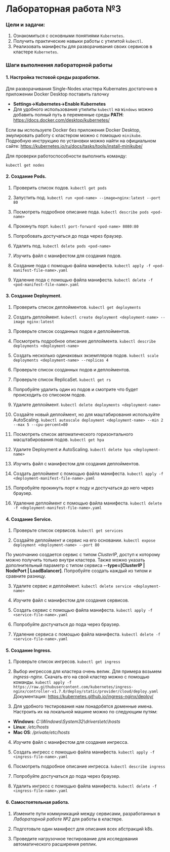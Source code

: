 # Лабораторная работа №3

### Цели и задачи:
1. Ознакомиться с основными понятиями `Kubernetes`.
2. Получить практические навыки работы с утилитой `kubectl`.
3. Реализовать манифесты для разворачивания своих сервисов в кластере `Kubernetes`.

### Шаги выполнения лабораторной работы

#### 1. Настройка тестовой среды разработки.

Для разворачивания Single-Nodes кластера Kubernates достаточно в приложении Docker Desktop поставить галочку 
- **Settings->Kubernetes->Enable Kubernetes**
- Для удобного использования утилиты `kubectl` на `Windows` можно добавить полный путь в переменные среды **PATH**: https://docs.docker.com/desktop/kubernetes/

Если вы используете Docker без приложения Docker Desktop, эмулировать работу с кластером можно с помощью `minikube`. Подробную инструкцию по установки можно найти на официальном сайте: https://kubernetes.io/ru/docs/tasks/tools/install-minikube/

Для проверки работоспособности выполнить команду:

`kubectl get nodes`

#### 2. Создание Pods.

1. Проверить список подов. `kubectl get pods`

2. Запустить под. `kubectl run <pod-name> --image=nginx:latest --port 80`

3. Посмотреть подробное описание пода. `kubectl describe pods <pod-name>`

4. Прокинуть порт. `kubectl port-forward <pod-name> 8080:80`

5. Попробовать достучаться до пода через браузер.

6. Удалить под. `kubectl delete pods <pod-name>`

7. Изучить файл с манифестом для создания подов.

8. Создание пода с помощью файла манифеста. `kubectl apply -f <pod-manifest-file-name>.yaml`

9. Удаление пода с помощью файла манифеста. `kubectl delete -f <pod-manifest-file-name>.yaml`

#### 3. Создание Deployment.

1. Проверить список деплойментов. `kubectl get deployments`

2. Создать деплоймент. `kubectl create deployment <deployment-name> --image nginx:latest`

3. Проверьте список созданных подов и деплойментов.

4. Посмотреть подробное описание деплоймента. `kubectl describe deployments <deployment-name>`

5. Создать несколько одинаковых экземпляров подов. `kubectl scale deployments <deployment-name> --replicas 4`

6. Проверьте список созданных подов и деплойментов.

7. Проверьте список ReplicaSet. `kubectl get rs`

8. Попробуйте удалить один из подов и смотрите что будет происходить со списоком подов.

9. Удалите деплоймент. `kubectl delete deployments <deployment-name>`

10. Создайте новый деплоймент, но для маштабирования используйте AutoScaling. `kubectl autoscale deployment <deployment-name> --min 2 --max 5 --cpu-percent=80`

11. Посмотреть список автоматического горизонтального масштабирования подов. `kubectl get hpa`

12. Удалите Deployment и AutoScaling. `kubectl delete hpa <deployment-name>`

13. Изучить файл с манифестом для создания деплойментов.

14. Создать деплоймент с помощью файла манифеста. `kubectl apply -f <deployment-manifest-file-name>.yaml`

15. Попробуйте прокинуть порт к поду и достучаться до него через браузер.

16. Удаление деплоймент с помощью файла манифеста. `kubectl delete -f <deployment-manifest-file-name>.yaml`

#### 4. Создание Service.

1. Проверьте список сервисов. `kubectl get services`

2. Создайте деплоймент и сервис на его основании. `kubectl expose deployment <deployment-name> --port 80`

По умолчанию создается сервис с типом *ClusterIP*, доступ к которому можно получить только внутри кластера. Также можно указать дополнительный параметр с типом сервиса **--type=[ClusterIP | NodePort | LoadBalancer]**. Попробуйте создать каждый из типом и сравните разницу.

3. Удалите сервис и деплоймент. `kubectl delete service <deployment-name>`

4. Изучите файл с манифестом для создания сервисов.

5. Создать сервис с помощью файла манифеста. `kubectl apply -f <service-file-name>.yaml`

6. Попробуйте достучаться до пода через браузер.

6. Удаление сервиса с помощью файла манифеста. `kubectl delete -f <service-file-name>.yaml`

#### 5. Создание Ingress.

1. Проверьте список ингресов. `kubectl get ingress`

2. Выбор ингрессов для кластера очень велик. Для примера возьмем *ingress-nginx*. Скачать его на свой кластер можно с помощью команды. `kubectl apply -f https://raw.githubusercontent.com/kubernetes/ingress-nginx/controller-v1.7.0/deploy/static/provider/cloud/deploy.yaml`
Документация: https://kubernetes.github.io/ingress-nginx/deploy/

3. Для удобного тестирования нам понадобятся доменные имена. Настроить их на локальной машине можно по следующим путям:
- **Windows**: *C:\\Windows\\System32\\drivers\\etc\\hosts*
- **Linux**: */etc/hosts*
- **Mac OS**: */private/etc/hosts*

4. Изучите файл с манифестом для создания ингресса.

5. Создать ингресс с помощью файла манифеста. `kubectl apply -f <ingress-file-name>.yaml`

6. Посмотреть подробное описание ингресса. `kubectl describe ingress`

7. Попробуйте достучаться до пода через браузер.

8. Удалить ингресс с помощью файла манифеста. `kubectl delete -f <ingress-file-name>.yaml`

#### 6. Самостоятельная работа.

1. Измените пути коммуникаций между сервисами, разработанных в *Лабораторной работе №2* для работы в кластере.

2. Подготовьте один манифест для описания всех абстракций k8s.

3. Проведите нагрузочное тестирование для исследования автоматического расширения реплик.
